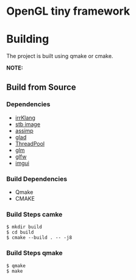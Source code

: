 # OpenGL tiny framework


# Building

The project is built using qmake or cmake.

**NOTE:** 

## Build from Source

### Dependencies

* [irrKlang](https://www.ambiera.com/irrklang/index.html) 
* [stb image](https://github.com/nothings/stb/blob/master/stb_image.h)
* [assimp](https://github.com/assimp/assimp)
* [glad](https://github.com/Dav1dde/glad)
* [ThreadPool](https://github.com/progschj/ThreadPool)
* [glm](https://github.com/g-truc/glm)
* [glfw](https://github.com/glfw/glfw)
* [imgui](https://github.com/glfw/glfw)

### Build Dependencies

- Qmake
- CMAKE

### Build Steps camke
```
$ mkdir build
$ cd build
$ cmake --build . -- -j8

```
### Build Steps qmake
```
$ qmake
$ make
```

